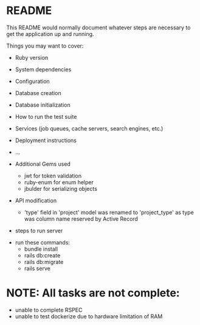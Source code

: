 # README

This README would normally document whatever steps are necessary to get the
application up and running.

Things you may want to cover:

* Ruby version

* System dependencies

* Configuration

* Database creation

* Database initialization

* How to run the test suite

* Services (job queues, cache servers, search engines, etc.)

* Deployment instructions

* ...

- Additional Gems used
  * jwt for token validation
  * ruby-enum for enum helper
  * jbulder for serializing objects


- API modification
  * 'type' field in 'project' model was renamed to 'project_type' as type was column name reserved by Active Record

- steps to run server
* run these commands: 
  * bundle install
  * rails db:create
  * rails db:migrate
  * rails serve
  
# NOTE: All tasks are not complete:
- unable to complete RSPEC
- unable to test dockerize due to hardware limitation of RAM
